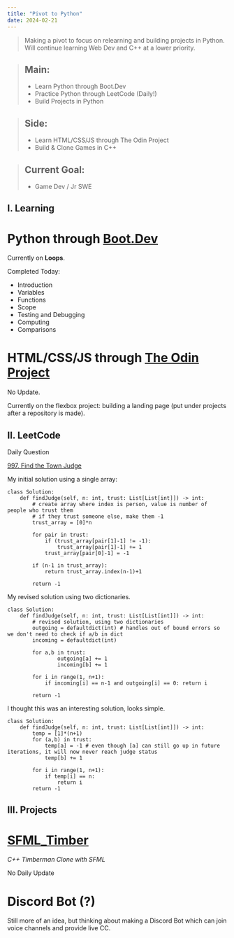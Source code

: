 ```yaml
---
title: "Pivot to Python"
date: 2024-02-21
---
```


> Making a pivot to focus on relearning and building projects in Python.
> Will continue learning Web Dev and C++ at a lower priority.

> ## Main:
> * Learn Python through Boot.Dev
> * Practice Python through LeetCode (Daily!)
> * Build Projects in Python

> ## Side:
> * Learn HTML/CSS/JS through The Odin Project
> * Build & Clone Games in C++

> ## Current Goal:
> * Game Dev / Jr SWE 

## I. Learning

# Python through [Boot.Dev](https://www.boot.dev/tracks/backend)

Currently on **Loops**.

Completed Today:
* Introduction
* Variables
* Functions
* Scope
* Testing and Debugging
* Computing
* Comparisons

# HTML/CSS/JS through [The Odin Project](https://www.theodinproject.com/)

No Update.

Currently on the flexbox project: building a landing page (put under
projects after a repository is made).

## II. LeetCode

Daily Question

[997. Find the Town Judge](https://leetcode.com/problems/find-the-town-judge/?envType=daily-question&envId=2024-02-22)

<!-- Optional Discussion -->

My initial solution using a single array:

```
class Solution:
    def findJudge(self, n: int, trust: List[List[int]]) -> int:
        # create array where index is person, value is number of people who trust them
        # if they trust someone else, make them -1
        trust_array = [0]*n

        for pair in trust:
            if (trust_array[pair[1]-1] != -1):
                trust_array[pair[1]-1] += 1
            trust_array[pair[0]-1] = -1
        
        if (n-1 in trust_array):
            return trust_array.index(n-1)+1

        return -1
```

My revised solution using two dictionaries.

```
class Solution:
    def findJudge(self, n: int, trust: List[List[int]]) -> int:
        # revised solution, using two dictionaries
        outgoing = defaultdict(int) # handles out of bound errors so we don't need to check if a/b in dict
        incoming = defaultdict(int)

        for a,b in trust:
                outgoing[a] += 1   
                incoming[b] += 1
        
        for i in range(1, n+1):
            if incoming[i] == n-1 and outgoing[i] == 0: return i

        return -1
```

I thought this was an interesting solution, looks simple.

```
class Solution:
    def findJudge(self, n: int, trust: List[List[int]]) -> int:
        temp = [1]*(n+1)
        for (a,b) in trust:
            temp[a] = -1 # even though [a] can still go up in future iterations, it will now never reach judge status
            temp[b] += 1

        for i in range(1, n+1):
            if temp[i] == n:
                return i  
        return -1
```

## III. Projects

# [SFML_Timber](https://github.com/Edyth-K/SFML_Timber) 

*C++ Timberman Clone with SFML*

No Daily Update

# Discord Bot (?)

Still more of an idea, but thinking about making a Discord Bot which can join voice channels and provide live CC.